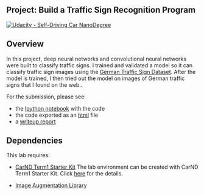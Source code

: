 ## Project: Build a Traffic Sign Recognition Program
[![Udacity - Self-Driving Car NanoDegree](https://s3.amazonaws.com/udacity-sdc/github/shield-carnd.svg)](http://www.udacity.com/drive)

Overview
---
In this project, deep neural networks and convolutional neural networks were built to classify traffic signs. I trained and validated a model so it can classify traffic sign images using the [German Traffic Sign Dataset](http://benchmark.ini.rub.de/?section=gtsrb&subsection=dataset). After the model is trained, I then tried out the model on images of German traffic signs that I found on the web..

For the submission, please see: 
* the [Ipython notebook](./Traffic_Sign_Classifier.ipynb) with the code
* the code exported as an [html](./Traffic_Sign_Classifier.html) file
* a [writeup report](./writeup.md)

## Dependencies
This lab requires:

* [CarND Term1 Starter Kit](https://github.com/udacity/CarND-Term1-Starter-Kit)
The lab environment can be created with CarND Term1 Starter Kit. Click [here](https://github.com/udacity/CarND-Term1-Starter-Kit/blob/master/README.md) for the details.

* [Image Augmentation Library](https://github.com/aleju/imgaug)

